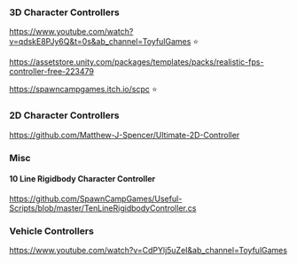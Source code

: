 ### 3D Character Controllers
https://www.youtube.com/watch?v=qdskE8PJy6Q&t=0s&ab_channel=ToyfulGames :star:

https://assetstore.unity.com/packages/templates/packs/realistic-fps-controller-free-223479

https://spawncampgames.itch.io/scpc :star:

### 2D Character Controllers
https://github.com/Matthew-J-Spencer/Ultimate-2D-Controller

### Misc
#### 10 Line Rigidbody Character Controller
https://github.com/SpawnCampGames/Useful-Scripts/blob/master/TenLineRigidbodyController.cs

### Vehicle Controllers
https://www.youtube.com/watch?v=CdPYlj5uZeI&ab_channel=ToyfulGames
